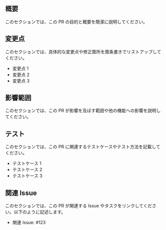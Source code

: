 ## 概要

このセクションでは、この PR の目的と概要を簡潔に説明してください。

## 変更点

このセクションでは、具体的な変更点や修正箇所を箇条書きでリストアップしてください。

- 変更点 1
- 変更点 2
- 変更点 3

## 影響範囲

このセクションでは、この PR が影響を及ぼす範囲や他の機能への影響を説明してください。

## テスト

このセクションでは、この PR に関連するテストケースやテスト方法を記載してください。

- テストケース 1
- テストケース 2
- テストケース 3

## 関連 Issue

このセクションでは、この PR が関連する Issue やタスクをリンクしてください。以下のように記述します。

- 関連 Issue: #123
